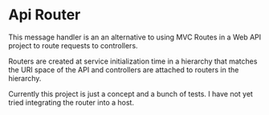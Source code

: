 # Api Router #

This message handler is an an alternative to using MVC Routes in a Web API project to route requests to controllers.

Routers are created at service initialization time in a hierarchy that matches the URI space of the API and controllers are attached to routers in the hierarchy.  

Currently this project is just a concept and a bunch of tests.  I have not yet tried integrating the router into a host.
